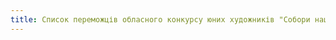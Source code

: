 ```yaml
---
title: Список переможців обласного конкурсу юних художників "Собори наших душ"
---
```


<pdf src="1.pdf" />
